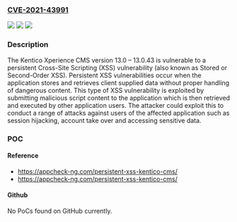 ### [CVE-2021-43991](https://cve.mitre.org/cgi-bin/cvename.cgi?name=CVE-2021-43991)
![](https://img.shields.io/static/v1?label=Product&message=Kentico%20Xperience%20XMS&color=blue)
![](https://img.shields.io/static/v1?label=Version&message=13.0%3C%2013.0.43%20&color=brighgreen)
![](https://img.shields.io/static/v1?label=Vulnerability&message=CWE-79%20Cross-site%20Scripting%20(XSS)&color=brighgreen)

### Description

The Kentico Xperience CMS version 13.0 – 13.0.43 is vulnerable to a persistent Cross-Site Scripting (XSS) vulnerability (also known as Stored or Second-Order XSS). Persistent XSS vulnerabilities occur when the application stores and retrieves client supplied data without proper handling of dangerous content. This type of XSS vulnerability is exploited by submitting malicious script content to the application which is then retrieved and executed by other application users. The attacker could exploit this to conduct a range of attacks against users of the affected application such as session hijacking, account take over and accessing sensitive data.

### POC

#### Reference
- https://appcheck-ng.com/persistent-xss-kentico-cms/
- https://appcheck-ng.com/persistent-xss-kentico-cms/

#### Github
No PoCs found on GitHub currently.

